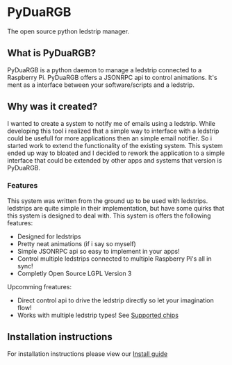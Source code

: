 # PyDuaRGB
The open source python ledstrip manager.

## What is PyDuaRGB?
PyDuaRGB is a python daemon to manage a ledstrip connected to a Raspberry Pi.
PyDuaRGB offers a JSONRPC api to control animations. It's ment as a interface between
your software/scripts and a ledstrip.

## Why was it created?
I wanted to create a system to notify me of emails using a ledstrip. While developing
this tool i realized that a simple way to interface with a ledstrip could be usefull
for more applications then an simple email notifier. So i started work to extend
the functionality of the existing system. This system ended up way to bloated
and I decided to rework the application to a simple interface that could be extended
by other apps and systems that version is PyDuaRGB.

### Features
This system was written from the ground up to be used with ledstrips. ledstrips are
quite simple in their implementation, but have some quirks that this system is designed to deal with.
This system is offers the following features:

* Designed for ledstrips
* Pretty neat animations (if i say so myself)
* Simple JSONRPC api so easy to implement in your apps!
* Control multiple ledstrips connected to multiple Raspberry Pi's all in sync!
* Completly Open Source LGPL Version 3

Upcomming freatures:
* Direct control api to drive the ledstrip directly so let your imagination flow!
* Works with multiple ledstrip types! See [Supported chips](./supported_chips.md)

## Installation instructions
For installation instructions please view our [Install guide](./Install_guide.md)
